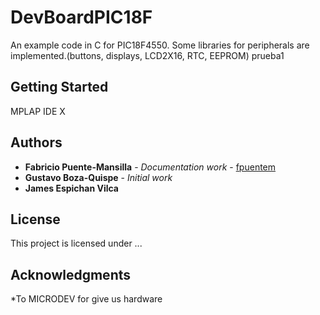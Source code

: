 # DevBoardPIC18F
An example code in C for PIC18F4550. Some libraries for peripherals are implemented.(buttons, displays, LCD2X16, RTC, EEPROM) 
prueba1

## Getting Started
MPLAP IDE X 


## Authors
* **Fabricio Puente-Mansilla** - *Documentation work* - [fpuentem](https://github.com/fpuentem)
* **Gustavo Boza-Quispe** - *Initial work*
* **James Espichan Vilca**

## License
This project is licensed under ...

## Acknowledgments
*To MICRODEV for give us hardware

